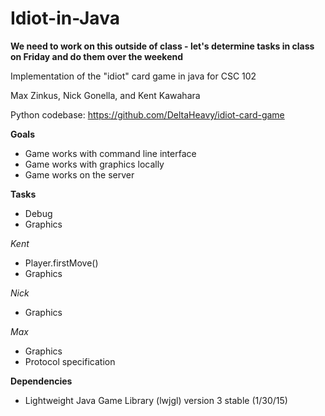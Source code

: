 Idiot-in-Java
=============

**We need to work on this outside of class - let's determine tasks in class on Friday and do them over the weekend**

Implementation of the "idiot" card game in java for CSC 102

Max Zinkus, Nick Gonella, and Kent Kawahara

Python codebase: https://github.com/DeltaHeavy/idiot-card-game

**Goals**
* Game works with command line interface
* Game works with graphics locally
* Game works on the server

**Tasks**
* Debug
* Graphics

*Kent*
* Player.firstMove()
* Graphics

*Nick*
* Graphics

*Max*
* Graphics
* Protocol specification

**Dependencies**
* Lightweight Java Game Library (lwjgl) version 3 stable (1/30/15)
